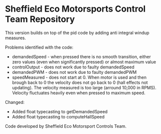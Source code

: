 # Sheffield Eco Motorsports Control Team Repository

This version builds on top of the pid code by adding anti integral windup measures.

Problems identified with the code:
  * demandedSpeed - when pressed there is no smooth transition, either zero values (even when significantly pressed) or almost maximum value
  * controlOutput - does not work due to faulty demandedSpeed
  * demandedPWM - does not work due to faulty demandedPWM
  * speedMeasured - does not start at 0. When motor is used and then brough back to 0 the velocity does not go back to 0 (hall effects not updating). The velocity measured is too large (arround 10,000 in RPMS). Velocity fluctuates heavily even when pressed to maximum speed.
  
Changed:
  * Added float typecasting to getDemandedSpeed
  * Added float typecasting to computeHallSpeed
  
Code developed by Sheffield Eco Motorsport Controls Team.
